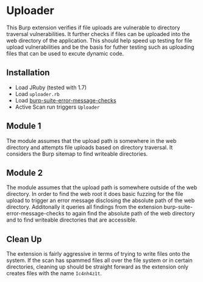 # Uploader

This Burp extension verifies if file uploads are vulnerable to directory traversal vulnerabilities. It further checks if  files can be uploaded into the web directory of the application. This should help speed up testing for file upload vulnerabilities and be the basis for futher testing such as uploading files that can be used to excute dynamic code. 

## Installation 
* Load JRuby (tested with 1.7) 
* Load `uploader.rb`
* Load [burp-suite-error-message-checks](https://github.com/augustd/burp-suite-error-message-checks)
* Active Scan run triggers `Uploader`

## Module 1 
The module assumes that the upload path is somewhere in the web directory and attempts file uploads based on directory traversal. It considers the Burp sitemap to find writeable directories.  

## Module 2 
The module assumes that the upload path is somewhere outside of the web directory. In order to find the web root it does basic fuzzing for the file upload to trigger an error message disclosing the absolute path of the web directory. Additonally it queries all findings from the extension burp-suite-error-message-checks to again find the absolute path of the web directory and to find writeable directories that are accessible. 

## Clean Up
The extension is fairly aggressive in terms of trying to write files onto the system. If the scan has spammed files all over the file system or in certain directories, cleaning up should be straight forward as the extension only creates files with the name `Ic4nh4z1t`.
